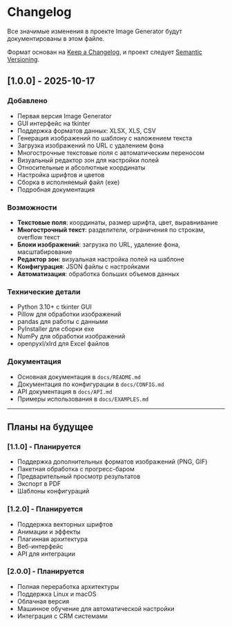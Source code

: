 # Changelog

Все значимые изменения в проекте Image Generator будут документированы в этом файле.

Формат основан на [Keep a Changelog](https://keepachangelog.com/en/1.0.0/),
и проект следует [Semantic Versioning](https://semver.org/spec/v2.0.0.html).

## [1.0.0] - 2025-10-17

### Добавлено
- Первая версия Image Generator
- GUI интерфейс на tkinter
- Поддержка форматов данных: XLSX, XLS, CSV
- Генерация изображений по шаблону с наложением текста
- Загрузка изображений по URL с удалением фона
- Многострочные текстовые поля с автоматическим переносом
- Визуальный редактор зон для настройки полей
- Относительные и абсолютные координаты
- Настройка шрифтов и цветов
- Сборка в исполняемый файл (exe)
- Подробная документация

### Возможности
- **Текстовые поля**: координаты, размер шрифта, цвет, выравнивание
- **Многострочный текст**: разделители, ограничения по строкам, overflow текст
- **Блоки изображений**: загрузка по URL, удаление фона, масштабирование
- **Редактор зон**: визуальная настройка полей на шаблоне
- **Конфигурация**: JSON файлы с настройками
- **Автоматизация**: обработка больших объемов данных

### Технические детали
- Python 3.10+ с tkinter GUI
- Pillow для обработки изображений
- pandas для работы с данными
- PyInstaller для сборки exe
- NumPy для обработки изображений
- openpyxl/xlrd для Excel файлов

### Документация
- Основная документация в `docs/README.md`
- Документация по конфигурации в `docs/CONFIG.md`
- API документация в `docs/API.md`
- Примеры использования в `docs/EXAMPLES.md`

---

## Планы на будущее

### [1.1.0] - Планируется
- Поддержка дополнительных форматов изображений (PNG, GIF)
- Пакетная обработка с прогресс-баром
- Предварительный просмотр результатов
- Экспорт в PDF
- Шаблоны конфигураций

### [1.2.0] - Планируется
- Поддержка векторных шрифтов
- Анимации и эффекты
- Плагинная архитектура
- Веб-интерфейс
- API для интеграции

### [2.0.0] - Планируется
- Полная переработка архитектуры
- Поддержка Linux и macOS
- Облачная версия
- Машинное обучение для автоматической настройки
- Интеграция с CRM системами

